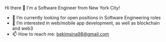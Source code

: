 Hi there 👋 I'm a Software Engineer from New York City!

- 🔭 I’m currently looking for open positions in Software Engineering roles
- 🌱 I’m interested in web/mobile app development, as well as blockchain and web3
- 📫 How to reach me: bekimsina98@gmail.com

